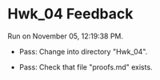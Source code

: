 # Hwk_04 Feedback

Run on November 05, 12:19:38 PM.

+ Pass: Change into directory "Hwk_04".

+ Pass: Check that file "proofs.md" exists.

